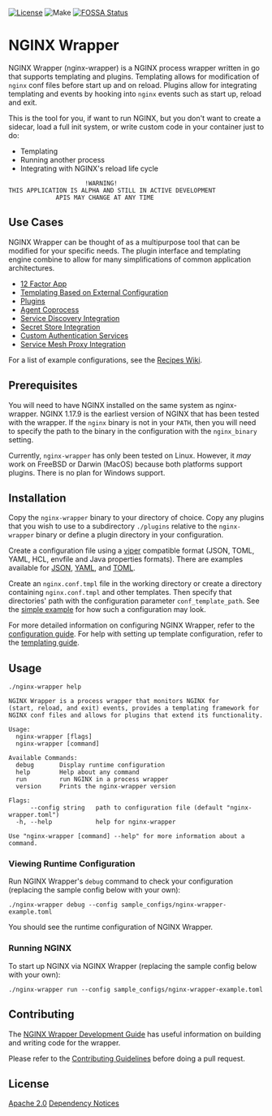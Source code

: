 [![License](https://img.shields.io/badge/License-Apache%202.0-blue.svg)](https://opensource.org/licenses/Apache-2.0) ![Make](https://github.com/nginxinc/nginx-wrapper/workflows/Make/badge.svg) [![FOSSA Status](https://app.fossa.com/api/projects/custom%2B1062%2Fgithub.com%2Fnginxinc%2Fnginx-wrapper.svg?type=shield)](https://app.fossa.com/projects/custom%2B1062%2Fgithub.com%2Fnginxinc%2Fnginx-wrapper?ref=badge_shield)

# NGINX Wrapper

NGINX Wrapper (nginx-wrapper) is a NGINX process wrapper written in go 
that supports templating and plugins. Templating allows for modification
of `nginx` conf files before start up and on reload. Plugins allow for 
integrating templating and events by hooking into `nginx` events such as 
start up, reload and exit.

This is the tool for you, if want to run NGINX, but you don't want to 
create a sidecar, load a full init system, or write custom code in 
your container just to do:
 * Templating
 * Running another process
 * Integrating with NGINX's reload life cycle

```
                     !WARNING!
THIS APPLICATION IS ALPHA AND STILL IN ACTIVE DEVELOPMENT
             APIS MAY CHANGE AT ANY TIME
```

## Use Cases

NGINX Wrapper can be thought of as a multipurpose tool that can be modified
for your specific needs. The plugin interface and templating engine
combine to allow for many simplifications of common application architectures.

* [12 Factor App](doc/use_cases.md#12-factor-app)
* [Templating Based on External Configuration](doc/use_cases.md#templating-based-on-external-configuration)
* [Plugins](doc/use_cases.md#plugins)
* [Agent Coprocess](doc/use_cases.md#agent-coprocess)
* [Service Discovery Integration](doc/use_cases.md#service-discovery-integration)
* [Secret Store Integration](doc/use_cases.md#secret-store-integration)
* [Custom Authentication Services](doc/use_cases.md#custom-authentication-services)
* [Service Mesh Proxy Integration](doc/use_cases.md#service-mesh-proxy-integration)

For a list of example configurations, see the [Recipes Wiki](wiki/Recipes).

## Prerequisites

You will need to have NGINX installed on the same system as nginx-wrapper.
NGINX 1.17.9 is the earliest version of NGINX that has been tested with
the wrapper. If the `nginx` binary is not in your `PATH`, then you will
need to specify the path to the binary in the configuration with
the `nginx_binary` setting.

Currently, `nginx-wrapper` has only been tested on Linux. However, it
_may_ work on FreeBSD or Darwin (MacOS) because both platforms support
plugins. There is no plan for Windows support. 

## Installation

Copy the `nginx-wrapper` binary to your directory of choice.
Copy any plugins that you wish to use to a subdirectory `./plugins`
relative to the `nginx-wrapper` binary or define a plugin directory 
in your configuration.

Create a configuration file using a [viper](https://github.com/spf13/viper/)
compatible format (JSON, TOML, YAML, HCL, envfile and Java properties 
formats). There are examples available for 
[JSON](sample_configs/nginx-wrapper-example.json),
[YAML](sample_configs/nginx-wrapper-example.yml), and
[TOML](sample_configs/nginx-wrapper-example.toml).

Create an `nginx.conf.tmpl` file in the working directory or create 
a directory containing `nginx.conf.tmpl` and other templates. Then 
specify that directories' path with the configuration parameter
`conf_template_path`. See the [simple example](sample_configs/simple)
for how such a configuration may look.

For more detailed information on configuring NGINX Wrapper, refer to
the [configuration guide](doc/config.md). For help with setting up
template configuration, refer to the [templating guide](doc/templating.md).

## Usage

```
./nginx-wrapper help

NGINX Wrapper is a process wrapper that monitors NGINX for 
(start, reload, and exit) events, provides a templating framework for 
NGINX conf files and allows for plugins that extend its functionality.

Usage:
  nginx-wrapper [flags]
  nginx-wrapper [command]

Available Commands:
  debug       Display runtime configuration
  help        Help about any command
  run         run NGINX in a process wrapper
  version     Prints the nginx-wrapper version

Flags:
      --config string   path to configuration file (default "nginx-wrapper.toml")
  -h, --help            help for nginx-wrapper

Use "nginx-wrapper [command] --help" for more information about a command.
```

### Viewing Runtime Configuration

Run NGINX Wrapper's `debug` command to check your configuration
(replacing the sample config below with your own):
```shell script
./nginx-wrapper debug --config sample_configs/nginx-wrapper-example.toml
```

You should see the runtime configuration of NGINX Wrapper.

### Running NGINX

To start up NGINX via NGINX Wrapper (replacing the sample config below 
with your own):
 ```shell script
./nginx-wrapper run --config sample_configs/nginx-wrapper-example.toml
````

## Contributing

The [NGINX Wrapper Development Guide](doc/development.md) has useful 
information on building and writing code for the wrapper.

Please refer to the [Contributing Guidelines](CONTRIBUTING.md) before doing
a pull request.

## License

[Apache 2.0](./LICENSE)
[Dependency Notices](./NOTICE.md)